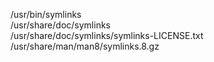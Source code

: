 /usr/bin/symlinks  
/usr/share/doc/symlinks  
/usr/share/doc/symlinks/symlinks-LICENSE.txt  
/usr/share/man/man8/symlinks.8.gz  
